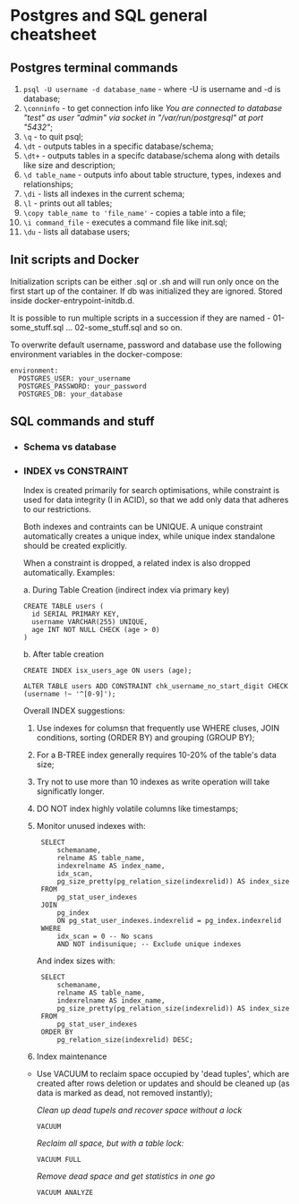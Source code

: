 # Postgres and SQL general cheatsheet

## Postgres terminal commands

1. `psql -U username -d database_name` - where -U is username and -d is database;
2. `\conninfo` - to get connection info like _You are connected to database "test" as user "admin" via socket in "/var/run/postgresql" at port "5432"_;
3. `\q` - to quit psql;
4. `\dt` - outputs tables in a specific database/schema;
5. `\dt+` - outputs tables in a specifc database/schema along with details like size and description;
6. `\d table_name` - outputs info about table structure, types, indexes and relationships;
7. `\di` - lists all indexes in the current schema;
8. `\l` - prints out all tables;
9. `\copy table_name to 'file_name'` - copies a table into a file;
10. `\i command_file` - executes a command file like init.sql;
11. `\du` - lists all database users;

## Init scripts and Docker

Initialization scripts can be either .sql or .sh and will run only once on the first start up of the container. If db was initialized they are ignored. Stored inside docker-entrypoint-initdb.d.

It is possible to run multiple scripts in a succession if they are named - 01-some_stuff.sql ... 02-some_stuff.sql and so on.

To overwrite default username, password and database use the following environment variables in the docker-compose:

```
environment:
  POSTGRES_USER: your_username
  POSTGRES_PASSWORD: your_password
  POSTGRES_DB: your_database
```

## SQL commands and stuff

- ### Schema vs database

- ### INDEX vs CONSTRAINT

  Index is created primarily for search optimisations, while constraint is used
  for data integrity (I in ACID), so that we add only data that adheres to our restrictions.

  Both indexes and contraints can be UNIQUE. A unique constraint automatically creates a unique
  index, while unique index standalone should be created explicitly.

  When a constraint is dropped, a related index is also dropped automatically. Examples:

  a. During Table Creation (indirect index via primary key)

  ```
  CREATE TABLE users (
    id SERIAL PRIMARY KEY,
    username VARCHAR(255) UNIQUE,
    age INT NOT NULL CHECK (age > 0)
  )
  ```

  b. After table creation

  ```
  CREATE INDEX isx_users_age ON users (age);

  ALTER TABLE users ADD CONSTRAINT chk_username_no_start_digit CHECK (username !~ '^[0-9]');
  ```

  Overall INDEX suggestions:

  1. Use indexes for columsn that frequently use WHERE cluses, JOIN conditions,
     sorting (ORDER BY) and grouping (GROUP BY);
  2. For a B-TREE index generally requires 10-20% of the table's data size;
  3. Try not to use more than 10 indexes as write operation will take significatly
     longer.
  4. DO NOT index highly volatile columns like timestamps;
  5. Monitor unused indexes with:

     ```
      SELECT
          schemaname,
          relname AS table_name,
          indexrelname AS index_name,
          idx_scan,
          pg_size_pretty(pg_relation_size(indexrelid)) AS index_size
      FROM
          pg_stat_user_indexes
      JOIN
          pg_index
          ON pg_stat_user_indexes.indexrelid = pg_index.indexrelid
      WHERE
          idx_scan = 0 -- No scans
          AND NOT indisunique; -- Exclude unique indexes
     ```

     And index sizes with:

     ```
      SELECT
          schemaname,
          relname AS table_name,
          indexrelname AS index_name,
          pg_size_pretty(pg_relation_size(indexrelid)) AS index_size
      FROM
          pg_stat_user_indexes
      ORDER BY
          pg_relation_size(indexrelid) DESC;
     ```

  6. Index maintenance

  - Use VACUUM to reclaim space occupied by 'dead tuples', which are created
    after rows deletion or updates and should be cleaned up (as data is marked
    as dead, not removed instantly);

    _Clean up dead tupels and recover space without a lock_

    ```
    VACUUM
    ```

    _Reclaim all space, but with a table lock:_

    ```
    VACUUM FULL
    ```

    _Remove dead space and get statistics in one go_

    ```
    VACUUM ANALYZE
    ```
